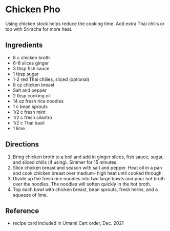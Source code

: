 # Chicken Pho

Using chicken stock helps reduce the cooking time. Add extra Thai chilis or top with Sriracha for more heat.

## Ingredients

- 8 c chicken broth
- 6-8 slices ginger
- 3 tbsp fish sauce
- 1 tbsp sugar
- 1-2 red Thai chilies, sliced (optional)
- 8 oz chicken breast
- Salt and pepper
- 2 tbsp cooking oil
- 14 oz fresh rice noodles
- 1 c bean sprouts
- 1/2 c fresh mint
- 1/2 c fresh cilantro
- 1/2 c Thai basil
- 1 lime

## Directions

1. Bring chicken broth to a boil and add in ginger slices, fish sauce, sugar, and sliced chilis (if using). Simmer for 15 minutes.
2. Slice chicken breast and season with salt and pepper. Heat oil in a pan and cook chicken breast over medium- high heat until cooked through.
3. Divide up the fresh rice noodles into two large bowls and pour hot broth over the noodles. The noodles will soften quickly in the hot broth.
4. Top each bowl with chicken breast, bean sprouts, fresh herbs, and a squeeze of lime.

## Reference

- recipe card included in Umami Cart order, Dec. 2021